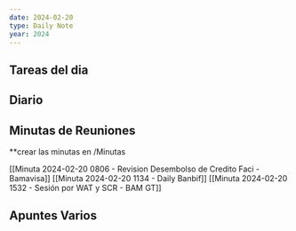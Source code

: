 ```yaml
---
date: 2024-02-20
type: Daily Note
year: 2024
---
```


## Tareas del dia

## Diario

## Minutas de Reuniones
**crear las minutas en /Minutas

[[Minuta 2024-02-20 0806 - Revision Desembolso de Credito Faci - Bamavisa]]
[[Minuta 2024-02-20 1134 - Daily Banbif]]
[[Minuta 2024-02-20 1532 - Sesión por WAT y SCR - BAM GT]]

## Apuntes Varios